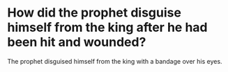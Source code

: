 # How did the prophet disguise himself from the king after he had been hit and wounded?

The prophet disguised himself from the king with a bandage over his eyes.
